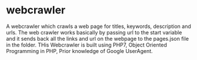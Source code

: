 # webcrawler
A webcrawler which crawls a web page for titles, keywords, description and urls.
The web crawler works basically by passing url to the start variable and it sends back all the links and url on the webpage to the pages.json
file in the folder. 
THis Webcrawler is built using PHP7, Object Oriented Programming in PHP, Prior knowledge of Google UserAgent.
